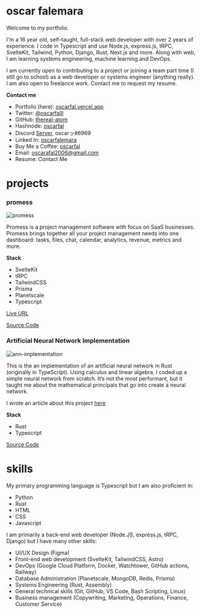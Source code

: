 # oscar falemara

Welcome to my portfolio.

I'm a 16 year old, self-taught, full-stack web developer with over 2 years of experience. I code in Typescript and use Node.js, express.js, tRPC, SvelteKit, Tailwind, Python, Django, Rust, Next.js and more. Along with web, I am learning systems engineering, machine learning and DevOps.

I am currently open to contributing to a project or joining a team part time (I still go to school) as a web developer or systems engineer (anything really). I am also open to freelance work. Contact me to request my resume.

**Contact me**

- Portfolio (here): [oscarfal.vercel.app](https://oscarfal.vercel.app)
- Twitter: [@oscarfalll](https://twitter.com/oscarfalll)
- GitHub: [thereal-atom](https://github.com/thereal-atom)
- Hashnode: [oscarfal](oscarfal.hashnode.dev)
- Discord [Server](https://discord.com/invite/jVsEnqXY), oscarッ#6969
- Linked In: [oscarfalemara](https://linkedin.com/in/oscarfalemara)
- Buy Me a Coffee: [oscarfal](https://www.buymeacoffee.com/oscarfal)
- Email: [oscarafal2006@gmail.com](mailto:oscarafal2006@gmail.com)
- Resume: Contact Me

# projects

### promess

![promess](https://i.ibb.co/bLtbVkJ/Screenshot-20230226-151013.png)

Promess is a project management software with focus on SaaS businesses. Promess brings together all your project management needs into one dashboard: tasks, files, chat, calendar, analytics, revenue, metrics and more.

**Stack**

- SvelteKit
- tRPC
- TailwindCSS
- Prisma
- Planetscale
- Typescript

[Live URL](https://promess.vercel.app)

[Source Code](https://github.com/promesstech)

### Artificial Neural Network Implementation

![ann-implementation](https://i.ibb.co/CtND0XB/Screenshot-20230226-144810.png)

This is the an implementation of an artificial neural network in Rust (originally in TypeScript). Using calculus and linear algebra, I coded up a simple neural network from scratch. It’s not the most performant, but it taught me about the  mathematical principals that go into create a neural network.

I wrote an article about this project [here](https://oscarfal.hashnode.dev)

**Stack**

- Rust
- Typescript

[Source Code](https://github.com/thereal-atom/nn-implementation)

# skills

My primary programming language is Typescript but I am also proficient in:

- Python
- Rust
- HTML
- CSS
- Javascript

I am primarily a back-end web developer (Node.JS, express.js, tRPC, Django) but I have many other skills:

- UI/UX Design (Figma)
- Front-end web development (SvelteKit, TailwindCSS, Astro)
- DevOps (Google Cloud Platform, Docker, Watchtower, GitHub actions, Railway)
- Database Administration (Planetscale, MongoDB, Redis, Prisma)
- Systems Engineering (Rust, Assembly)
- General technical skills (Git, GitHub, VS Code, Bash Scripting, Linux)
- Business management (Copywriting, Marketing, Operations, Finance, Customer Service)